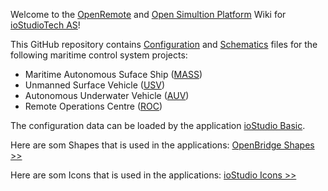 Welcome to the [OpenRemote](https://www.oicl.no/projects/openremote) and [Open Simultion Platform](https://opensimulationplatform.com/) Wiki for [ioStudioTech AS](https://www.iostudiotech.com)!

This GitHub repository contains [Configuration](https://github.com/omi-iost/openremote-iost/tree/main/Configuration) and [Schematics](https://github.com/omi-iost/openremote-iost/tree/main/Schematics) files for the following maritime control system projects:

- Maritime Autonomous Suface Ship ([MASS](MASS/HomeMass.md))
- Unmanned Surface Vehicle ([USV](USV/HomeUsv.md))
- Autonomous Underwater Vehicle ([AUV](AUV/HomeAuv.md))
- Remote Operations Centre ([ROC](ROC/HomeRoc.md))

The configuration data can be loaded by the application [ioStudio Basic](https://www.iostudiotech.com/iostudio-basic).

Here are som Shapes that is used in the applications: [OpenBridge Shapes >>](../Configuration/Shapes/Shapes.md)

Here are som Icons that is used in the applications: [ioStudio Icons >>](../Configuration/Icons/Icons.md)
